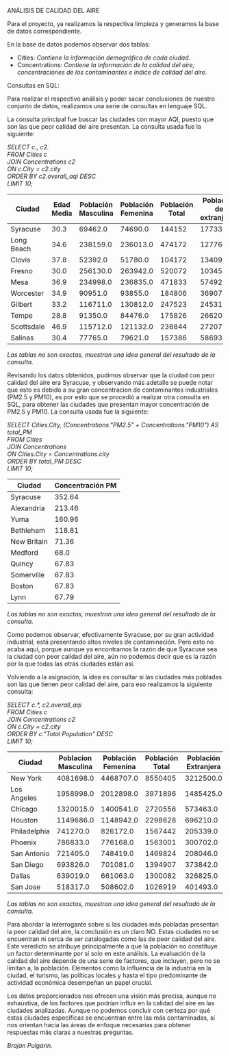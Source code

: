 ANÁLISIS DE CALIDAD DEL AIRE  

Para el proyecto, ya realizamos la respectiva limpieza y 
generamos la base de datos correspondiente.  

En la base de datos podemos observar dos tablas:
- Cities: _Contiene la información demográfica de cada ciudad._  
- Concentrations: _Contiene la información de la calidad del aire; concentraciones de los contaminantes e indice de calidad del aire._  

Consultas en SQL:  

Para realizar el respectivo análisis y poder sacar conclusiones de nuestro conjunto de datos, realizamos una serie
de consultas en lenguaje SQL.  

La consulta principal fue buscar las ciudades con mayor AQI, puesto que son las que peor calidad del aire presentan. 
La consulta usada fue la siguiente:  

_SELECT c.*, c2.*  
FROM Cities c  
JOIN Concentrations c2  
ON c.City = c2.city  
ORDER BY c2.overall_aqi DESC  
LIMIT 10;_

| Ciudad            | Edad Media | Población Masculina | Población Femenina | Población Total | Población de extranjeros | AQI |
|-------------------|------------|---------------------|--------------------|-----------------|--------------------------|-----|
| Syracuse          | 30.3       | 69462.0             | 74690.0            | 144152          | 17733.0                  | 222 |
| Long Beach        | 34.6       | 238159.0            | 236013.0           | 474172          | 127764.0                 | 206 |
| Clovis            | 37.8       | 52392.0             | 51780.0            | 104172          | 13409.0                  | 204 |
| Fresno            | 30.0       | 256130.0            | 263942.0           | 520072          | 103453.0                 | 203 |
| Mesa              | 36.9       | 234998.0            | 236835.0           | 471833          | 57492.0                  | 200 |
| Worcester         | 34.9       | 90951.0             | 93855.0            | 184806          | 36907.0                  | 200 |
| Gilbert           | 33.2       | 116711.0            | 130812.0           | 247523          | 24531.0                  | 200 |
| Tempe             | 28.8       | 91350.0             | 84476.0            | 175826          | 26620.0                  | 200 |
| Scottsdale        | 46.9       | 115712.0            | 121132.0           | 236844          | 27207.0                  | 200 |
| Salinas           | 30.4       | 77765.0             | 79621.0            | 157386          | 58693.0                  | 200 |

_Las tablas no son exactas, muestran una idea general del resultado de la consulta._

Revisando los datos obtenidos, pudimos observar que la ciudad con peor calidad del aire era Syracuse, y observando más adetalle se puede notar que esto es debido a
su gran concentracion de contaminantes industriales (PM2.5 y PM10), es por esto que se procedió a realizar
otra consulta en SQL, para obtener las ciudades que presentan mayor concentración de PM2.5 y PM10. La consulta
usada fue la siguiente:  

_SELECT Cities.City, (Concentrations."PM2.5" + Concentrations."PM10") AS total_PM  
FROM Cities  
JOIN Concentrations  
ON Cities.City = Concentrations.city  
ORDER BY total_PM DESC  
LIMIT 10;_  

| Ciudad        | Concentración PM |
|---------------|-------------------|
| Syracuse      | 352.64            |
| Alexandria    | 213.46            |
| Yuma          | 160.96            |
| Bethlehem     | 118.81            |
| New Britain   | 71.36             |
| Medford       | 68.0              |
| Quincy        | 67.83             |
| Somerville    | 67.83             |
| Boston        | 67.83             |
| Lynn          | 67.79             |

_Las tablas no son exactas, muestran una idea general del resultado de la consulta._

Como podemos observar, efectivamente Syracuse, por su gran
actividad industrial, está presentando altos niveles de contaminación. Pero esto no acaba aquí,
porque aunque ya encontramos la razón de que Syracuse sea la ciudad con peor calidad del aire, aún
no podemos decir que es la razón por la que todas las otras ciudades están así.
  
Volviendo a la asignación, la idea es consultar si las ciudades más pobladas son las que tienen peor
calidad del aire, para eso realizamos la siguiente consulta:

_SELECT c.*, c2.overall_aqi  
FROM Cities c  
JOIN Concentrations c2  
ON c.City = c2.city  
ORDER BY c."Total Population" DESC  
LIMIT 10;_  

| Ciudad           | Poblacion Masculina | Población Femenina | Población Total | Población Extranjera | AQI |
|------------------|---------------------|--------------------|-----------------|----------------------|-----|
| New York         | 4081698.0           | 4468707.0          | 8550405         | 3212500.0            | 49  |
| Los Angeles      | 1958998.0           | 2012898.0          | 3971896         | 1485425.0            | 162 |
| Chicago          | 1320015.0           | 1400541.0          | 2720556         | 573463.0             | 57  |
| Houston          | 1149686.0           | 1148942.0          | 2298628         | 696210.0             | 80  |
| Philadelphia     | 741270.0            | 826172.0           | 1567442         | 205339.0             | 73  |
| Phoenix          | 786833.0            | 776168.0           | 1563001         | 300702.0             | 137 |
| San Antonio      | 721405.0            | 748419.0           | 1469824         | 208046.0             | 43  |
| San Diego        | 693826.0            | 701081.0           | 1394907         | 373842.0             | 187 |
| Dallas           | 639019.0            | 661063.0           | 1300082         | 326825.0             | 37  |
| San Jose         | 518317.0            | 508602.0           | 1026919         | 401493.0             | 191 |

_Las tablas no son exactas, muestran una idea general del resultado de la consulta._

Para abordar la interrogante sobre si las ciudades más pobladas presentan la peor calidad del aire, la conclusión es un claro NO. Estas ciudades no se encuentran ni cerca de ser catalogadas como las de peor calidad del aire. Este veredicto se atribuye principalmente a que la población no constituye un factor determinante por sí solo en este análisis. La evaluación de la calidad del aire depende de una serie de factores, que incluyen, pero no se limitan a, la población. Elementos como la influencia de la industria en la ciudad, el turismo, las políticas locales y hasta el tipo predominante de actividad económica desempeñan un papel crucial.

Los datos proporcionados nos ofrecen una visión más precisa, aunque no exhaustiva, de los factores que podrían influir en la calidad del aire en las ciudades analizadas. Aunque no podemos concluir con certeza por qué estas ciudades específicas se encuentran entre las más contaminadas, sí nos orientan hacia las áreas de enfoque necesarias para obtener respuestas más claras a nuestras preguntas.

_Brajan Pulgarin._
